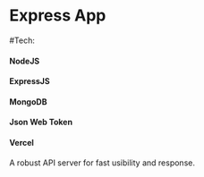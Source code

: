 # Express App 

#Tech:
 #### NodeJS 
 #### ExpressJS 
 #### MongoDB 
 #### Json Web Token 
 #### Vercel
 
  A robust API server for fast usibility and response.
